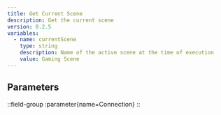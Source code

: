 ```yaml
---
title: Get Current Scene
description: Get the current scene
version: 0.2.5
variables:
  - name: currentScene
    type: string
    description: Name of the active scene at the time of execution
    value: Gaming Scene
---
```


## Parameters
::field-group
  :parameter{name=Connection}
::
